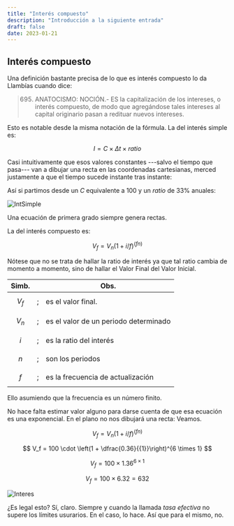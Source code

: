 ```yaml
---
title: "Interés compuesto"
description: "Introducción a la siguiente entrada"
draft: false
date: 2023-01-21
---
```


## Interés compuesto

Una definición bastante precisa de lo que es interés compuesto lo da Llambías cuando dice:

> 695. ANATOCISMO: NOCIÓN.- ES la capitalización de los intereses, o interés compuesto, de modo que agregándose tales intereses al capital originario pasan a redituar nuevos intereses.

Esto es notable desde la misma notación de la fórmula. La del interés simple es:

$$
I = C \times \Delta t \times ratio
$$

Casi intuitivamente que esos valores constantes ---salvo el tiempo que pasa--- van a dibujar una recta en las coordenadas cartesianas, merced justamente a que el tiempo sucede instante tras instante:

Así si partimos desde un $C$ equivalente a 100 y un $ratio$ de 33% anuales:

![IntSimple](/posts/img/iss.png)

Una ecuación de primera grado siempre genera rectas.

La del interés compuesto es:

$$
V_f  = V_n (1 + i/f)^{(f n)}
$$

Nótese que no se trata de hallar la ratio de interés ya que tal ratio cambia de momento a momento, sino de hallar el Valor Final del Valor Inicial.

|      Simb. |  | Obs.  |
| ------  | --- |------ |
| $$V_f$$ | ; |	es el valor final.|
| $$V_n$$	| ; | es el valor de un periodo determinado |
| $$i$$	  | ; | es la ratio del interés |
| $$n$$	  | ; | son los periodos |
| $$f$$	  | ; | es la frecuencia de actualización |

Ello asumiendo que la frecuencia es un número finito.

No hace falta estimar valor alguno para darse cuenta de que esa ecuación es una exponencial. En el plano no nos dibujará una recta: Veamos.

$$
V_f  = V_n (1 + i/f)^{(f n)}
$$

$$
V_f = 100 \cdot \left(1 + \dfrac{0.36}{{1}}\right)^{6 \times 1}
$$

$$
V_f = 100 \times 1.36 ^ {6 \times 1}
$$

$$
V_f = 100 \times 6.32 = 632
$$

![Interes](/posts/img/compuesto.png)

¿Es legal esto? Sí, claro. Siempre y cuando la llamada *tasa efectiva* no supere los límites usurarios. En el caso, lo hace. Así que para el mismo, no.
